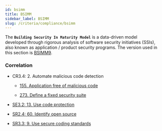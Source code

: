 ```yaml
---
id: bsimm
title: BSIMM
sidebar_label: BSIMM
slug: /criteria/compliance/bsimm
---
```


The **`Building Security In Maturity Model`**
is a data-driven model developed
through rigorous analysis
of software security initiatives (SSIs),
also known as
application / product security programs.
The version used in this section
is [BSIMM9](https://www.bsimm.com/content/dam/bsimm/reports/bsimm9.pdf).

### Correlation

- CR3.4: 2. Automate malicious code detection

    - [155. Application free of malicious code](/criteria/requirements/155)

    - [273. Define a fixed security suite](/criteria/requirements/273)

- [SE3.2: 13. Use code protection](/criteria/requirements/159)

- [SR2.4: 60. Identify open source](/criteria/requirements/262)

- [SR3.3: 9. Use secure coding standards](/criteria/requirements/062)
